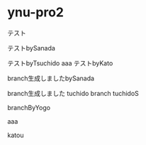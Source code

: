 # ynu-pro2

テスト

テストbySanada

テストbyTsuchido
aaa
テストbyKato

branch生成しましたbySanada

branch生成しました tuchido
branch tuchidoS

branchByYogo

aaa

katou